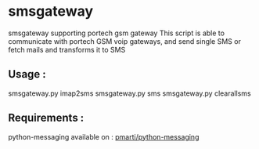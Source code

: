 # smsgateway
smsgateway supporting portech gsm gateway
This script is able to communicate with portech GSM voip gateways, and send single SMS or fetch mails and transforms 
it to SMS

## Usage :
smsgateway.py imap2sms
smsgateway.py sms <number> <message>
smsgateway.py clearallsms


## Requirements :
python-messaging available on : [pmarti/python-messaging](https://github.com/pmarti/python-messaging)
